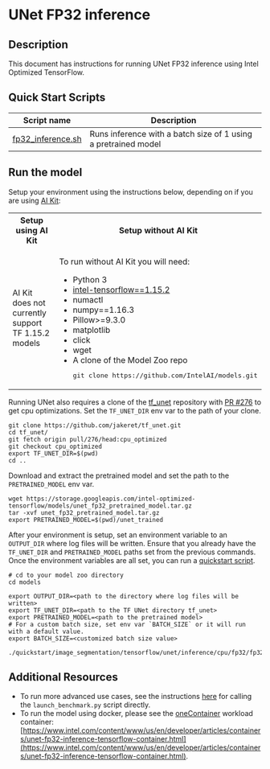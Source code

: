 <!--- 0. Title -->
# UNet FP32 inference

<!-- 10. Description -->
## Description

This document has instructions for running UNet FP32 inference using
Intel Optimized TensorFlow.

<!--- 40. Quick Start Scripts -->
## Quick Start Scripts

| Script name | Description |
|-------------|-------------|
| [fp32_inference.sh](fp32_inference.sh) | Runs inference with a batch size of 1 using a pretrained model |

<!--- 50. AI Kit -->
## Run the model

Setup your environment using the instructions below, depending on if you are
using [AI Kit](/docs/general/tensorflow/AIKit.md):

<table>
  <tr>
    <th>Setup using AI Kit</th>
    <th>Setup without AI Kit</th>
  </tr>
  <tr>
    <td>
      <p>AI Kit does not currently support TF 1.15.2 models</p>
    </td>
    <td>
      <p>To run without AI Kit you will need:</p>
      <ul>
        <li>Python 3
        <li><a href="https://pypi.org/project/intel-tensorflow/1.15.2/">intel-tensorflow==1.15.2</a>
        <li>numactl
        <li>numpy==1.16.3
        <li>Pillow>=9.3.0
        <li>matplotlib
        <li>click
        <li>wget
        <li>A clone of the Model Zoo repo<br />
        <pre>git clone https://github.com/IntelAI/models.git</pre>
      </ul>
    </td>
  </tr>
</table>


Running UNet also requires a clone of the
[tf_unet](https://github.com/jakeret/tf_unet) repository with [PR #276](https://github.com/jakeret/tf_unet/pull/276)
to get cpu optimizations. Set the `TF_UNET_DIR` env var to the path of your clone.
```
git clone https://github.com/jakeret/tf_unet.git
cd tf_unet/
git fetch origin pull/276/head:cpu_optimized
git checkout cpu_optimized
export TF_UNET_DIR=$(pwd)
cd ..
``` 

Download and extract the pretrained model and set the path to the
`PRETRAINED_MODEL` env var.
```
wget https://storage.googleapis.com/intel-optimized-tensorflow/models/unet_fp32_pretrained_model.tar.gz
tar -xvf unet_fp32_pretrained_model.tar.gz
export PRETRAINED_MODEL=$(pwd)/unet_trained
```

After your environment is setup, set an environment variable to 
an `OUTPUT_DIR` where log files will be written. Ensure that you already have
the `TF_UNET_DIR` and `PRETRAINED_MODEL` paths set from the previous commands.
Once the environment variables are all set, you can run a
[quickstart script](#quick-start-scripts).
```
# cd to your model zoo directory
cd models

export OUTPUT_DIR=<path to the directory where log files will be written>
export TF_UNET_DIR=<path to the TF UNet directory tf_unet>
export PRETRAINED_MODEL=<path to the pretrained model>
# For a custom batch size, set env var `BATCH_SIZE` or it will run with a default value.
export BATCH_SIZE=<customized batch size value>

./quickstart/image_segmentation/tensorflow/unet/inference/cpu/fp32/fp32_inference.sh
```

<!--- 90. Resource Links-->
## Additional Resources

* To run more advanced use cases, see the instructions [here](Advanced.md)
  for calling the `launch_benchmark.py` script directly.
* To run the model using docker, please see the [oneContainer](https://www.intel.com/content/www/us/en/developer/tools/software-catalog/containers.html)
  workload container:<br />
  [https://www.intel.com/content/www/us/en/developer/articles/containers/unet-fp32-inference-tensorflow-container.html](https://www.intel.com/content/www/us/en/developer/articles/containers/unet-fp32-inference-tensorflow-container.html).

